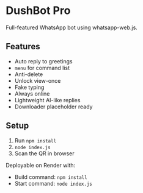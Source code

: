 # DushBot Pro

Full-featured WhatsApp bot using whatsapp-web.js.

## Features
- Auto reply to greetings
- `menu` for command list
- Anti-delete
- Unlock view-once
- Fake typing
- Always online
- Lightweight AI-like replies
- Downloader placeholder ready

## Setup
1. Run `npm install`
2. `node index.js`
3. Scan the QR in browser

Deployable on Render with:
- Build command: `npm install`
- Start command: `node index.js`
